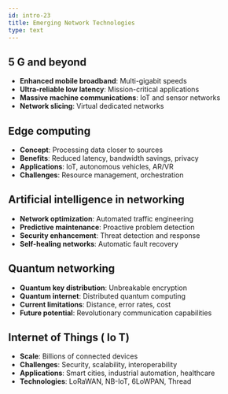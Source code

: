 ```yaml
---
id: intro-23
title: Emerging Network Technologies
type: text
---
```



## 5 G and beyond

- **Enhanced mobile broadband**: Multi-gigabit speeds
- **Ultra-reliable low latency**: Mission-critical applications
- **Massive machine communications**: IoT and sensor networks
- **Network slicing**: Virtual dedicated networks

## Edge computing

- **Concept**: Processing data closer to sources
- **Benefits**: Reduced latency, bandwidth savings, privacy
- **Applications**: IoT, autonomous vehicles, AR/VR
- **Challenges**: Resource management, orchestration

## Artificial intelligence in networking

- **Network optimization**: Automated traffic engineering
- **Predictive maintenance**: Proactive problem detection
- **Security enhancement**: Threat detection and response
- **Self-healing networks**: Automatic fault recovery

## Quantum networking

- **Quantum key distribution**: Unbreakable encryption
- **Quantum internet**: Distributed quantum computing
- **Current limitations**: Distance, error rates, cost
- **Future potential**: Revolutionary communication capabilities

## Internet of  Things ( Io T)

- **Scale**: Billions of connected devices
- **Challenges**: Security, scalability, interoperability
- **Applications**: Smart cities, industrial automation, healthcare
- **Technologies**: LoRaWAN, NB-IoT, 6LoWPAN, Thread